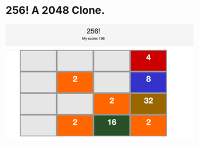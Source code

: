# 256! A 2048 Clone.

![screenshot](https://raw.githubusercontent.com/tgoldenberg/JavaScript-games/master/2048/javascript-game1.png)
